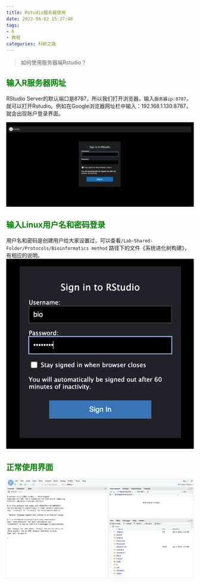 ```yaml
---
title: Rstudio服务器使用
date: 2022-08-02 15:27:48
tags:
- R
- 教程
categories: 科研之路
---
```

<meta name="referrer" content="no-referrer" />

> 如何使用服务器端Rstudio？

<!--more-->

## <font color=green>输入R服务器网址</font>

RStudio Server的默认端口是8787，所以我们打开浏览器，输入`服务器ip:8787`，就可以打开Rstudio。例如在Google浏览器网址栏中输入：192.168.1.130:8787，就会出现账户登录界面。

![20220501xvJpuN](https://raw.githubusercontent.com/Lxmic/Picture-bed/master/uPic/2022-05-01-xvJpuN.png)

## <font color=green>输入Linux用户名和密码登录</font>

用户名和密码是创建用户给大家设置过，可以查看`/Lab-Shared-Folder/Protocols/Bioinformatics method` 路径下的文件《系统进化树构建》，有相应的说明。
![20220419e50ftc](https://raw.githubusercontent.com/Lxmic/Picture-bed/master/uPic/2022-04-19-e50ftc.png)

## <font color=green>正常使用界面</font>
![2022-04-19-f40ife](https://raw.githubusercontent.com/Lxmic/Picture-bed/master/uPic/2022-04-19-f40ife.png)